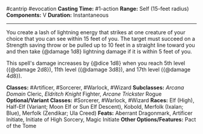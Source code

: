 #cantrip #evocation
**Casting Time:** #1-action
**Range:** Self (15-feet radius)
**Components:** V
**Duration:** Instantaneous

---

You create a lash of lightning energy that strikes at one creature of your choice that you can see within 15 feet of you. The target must succeed on a Strength saving throw or be pulled up to 10 feet in a straight line toward you and then take {@damage 1d8} lightning damage if it is within 5 feet of you.

This spell's damage increases by {@dice 1d8} when you reach 5th level ({@damage 2d8}), 11th level ({@damage 3d8}), and 17th level ({@damage 4d8}).


**Classes:** #Artificer, #Sorcerer, #Warlock, #Wizard
**Subclasses:** *Arcana Domain* Cleric, *Eldritch Knight* Fighter, *Arcane Trickster* Rogue
**Optional/Variant Classes:** #Sorcerer, #Warlock, #Wizard
**Races:** Elf (High), Half-Elf (Variant; Moon Elf or Sun Elf Descent), Kobold, Merfolk (Ixalan; Blue), Merfolk (Zendikar; Ula Creed)
**Feats:** Aberrant Dragonmark, Artificer Initiate, Initiate of High Sorcery, Magic Initiate
**Other Options/Features:** Pact of the Tome
